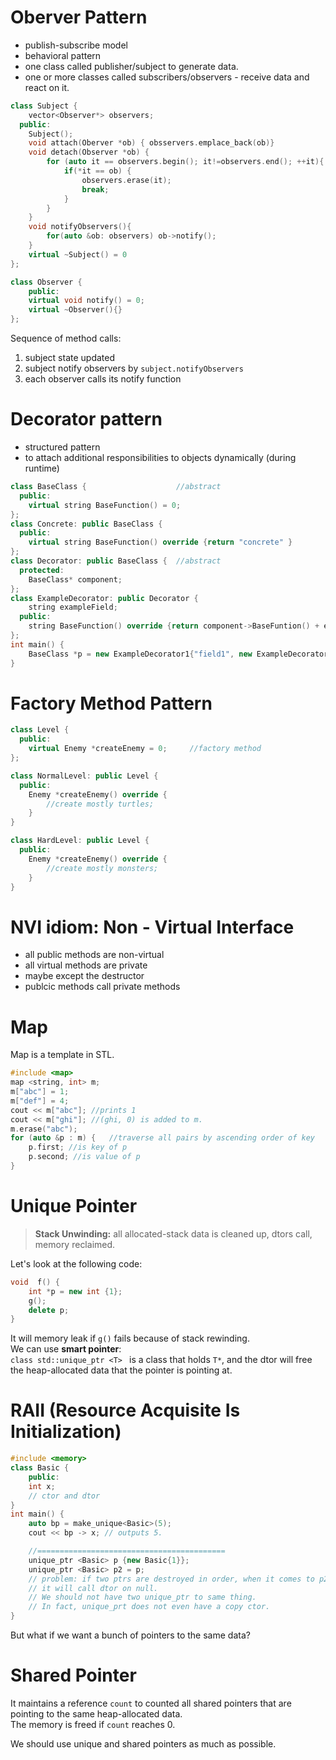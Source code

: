 
# Oberver Pattern

* publish-subscribe model 
* behavioral pattern
* one class called publisher/subject to generate data.
* one or more classes called subscribers/observers - receive data and react on it.

```c++
class Subject {
    vector<Observer*> observers;
  public:
    Subject();
    void attach(Oberver *ob) { obsservers.emplace_back(ob)}
    void detach(Observer *ob) {
        for (auto it == observers.begin(); it!=observers.end(); ++it){
            if(*it == ob) {
                observers.erase(it);
                break;
            }
        }
    }
    void notifyObservers(){
        for(auto &ob: observers) ob->notify();
    }
    virtual ~Subject() = 0
};

class Observer {
    public:
    virtual void notify() = 0;
    virtual ~Observer(){}
};
```
Sequence of method calls:
1. subject state updated
2. subject notify observers by `subject.notifyObservers`
3. each observer calls its notify function

# Decorator pattern

* structured pattern
* to attach additional responsibilities to objects dynamically (during runtime)
```c++
class BaseClass {                    //abstract
  public:
    virtual string BaseFunction() = 0;
};
class Concrete: public BaseClass {
  public:
    virtual string BaseFunction() override {return "concrete" }
};
class Decorator: public BaseClass {  //abstract
  protected: 
    BaseClass* component;
};
class ExampleDecorator: public Decorator {
    string exampleField;
  public:
    string BaseFunction() override {return component->BaseFuntion() + examplefield;}
};
int main() {
    BaseClass *p = new ExampleDecorator1{"field1", new ExampleDecorator{"field2", new Concrete}};
}
```
# Factory Method Pattern
```c++
class Level {
  public:
    virtual Enemy *createEnemy = 0;     //factory method
};

class NormalLevel: public Level {
  public:
    Enemy *createEnemy() override {
        //create mostly turtles;
    }
}

class HardLevel: public Level {
  public:
    Enemy *createEnemy() override {
        //create mostly monsters;
    }
}
```
# NVI idiom: Non - Virtual Interface
* all public methods are non-virtual
* all virtual methods are private
* maybe except the destructor
* publcic methods call private methods

# Map
Map is a template in STL.  
```c++
#include <map>
map <string, int> m;
m["abc"] = 1;
m["def"] = 4;
cout << m["abc"]; //prints 1
cout << m["ghi"]; //(ghi, 0) is added to m.
m.erase("abc");
for (auto &p : m) {   //traverse all pairs by ascending order of key
    p.first; //is key of p
    p.second; //is value of p
}
```

# Unique Pointer

> **Stack Unwinding:** all allocated-stack data is cleaned up, dtors call, memory reclaimed.

Let's look at the following code:  
```c++
void  f() {
    int *p = new int {1};
    g();
    delete p;
}
```
It will memory leak if `g()` fails because of stack rewinding.  
We can use **smart pointer**:  
`class std::unique_ptr <T> `   is a class that holds `T*`, and the dtor will free the heap-allocated data that the pointer is pointing at.

# RAII (Resource Acquisite Is Initialization)

```c++
#include <memory>
class Basic {
    public:
    int x;
    // ctor and dtor
}
int main() {
    auto bp = make_unique<Basic>(5);
    cout << bp -> x; // outputs 5.

    //==========================================
    unique_ptr <Basic> p {new Basic{1}};
    unique_ptr <Basic> p2 = p; 
    // problem: if two ptrs are destroyed in order, when it comes to p2, 
    // it will call dtor on null.
    // We should not have two unique_ptr to same thing.
    // In fact, unique_prt does not even have a copy ctor.
}
```

But what if we want a bunch of pointers to the same data?

# Shared Pointer 

It maintains a reference `count` to counted all shared pointers that are pointing to the same heap-allocated data.  
The memory is freed if `count` reaches 0.

We should use unique and shared pointers as much as possible. 